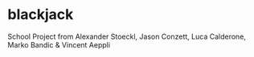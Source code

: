 # blackjack
School Project from Alexander Stoeckl, Jason Conzett, Luca Calderone, Marko Bandic & Vincent Aeppli
